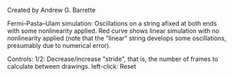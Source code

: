 Created by Andrew G. Barrette

Fermi–Pasta–Ulam simulation: Oscillations on a string afixed at both ends with some nonlinearity applied. Red curve shows linear simulation with no nonlinearity applied (note that the "linear" string develops some oscillations, presumably due to numerical error).

Controls:
1/2:		Decrease/increase "stride", that is, the number of frames to calculate between drawings.
left-click:	Reset